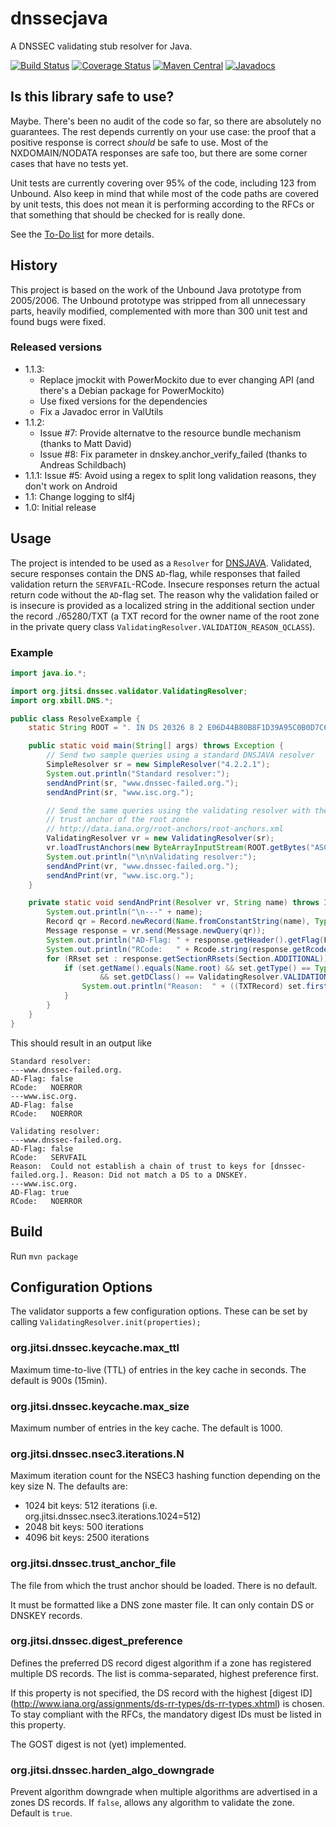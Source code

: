 dnssecjava
==========
A DNSSEC validating stub resolver for Java.

[![Build Status](https://travis-ci.org/ibauersachs/dnssecjava.svg?branch=master)](https://travis-ci.org/ibauersachs/dnssecjava)
[![Coverage Status](https://coveralls.io/repos/ibauersachs/dnssecjava/badge.svg)](https://coveralls.io/r/ibauersachs/dnssecjava)
[![Maven Central](https://maven-badges.herokuapp.com/maven-central/org.jitsi/dnssecjava/badge.svg)](http://search.maven.org/#search%7Cga%7C1%7Cg%3A%22org.jitsi%22%20AND%20a%3A%22dnssecjava%22)
[![Javadocs](http://javadoc.io/badge/org.jitsi/dnssecjava.svg)](https://javadoc.io/doc/org.jitsi/dnssecjava)

Is this library safe to use?
---------------------------
Maybe. There's been no audit of the code so far, so there are absolutely no
guarantees. The rest depends currently on your use case: the proof that a
positive response is correct _should_ be safe to use. Most of the
NXDOMAIN/NODATA responses are safe too, but there are some corner cases that
have no tests yet.

Unit tests are currently covering over 95% of the code, including 123
from Unbound. Also keep in mind that while most of the code paths are covered
by unit tests, this does not mean it is performing according to the RFCs or
that something that should be checked for is really done.

See the [To-Do list](TODO.md) for more details.

History
-------
This project is based on the work of the Unbound Java prototype from 2005/2006.
The Unbound prototype was stripped from all unnecessary parts, heavily
modified, complemented with more than 300 unit test and found bugs were fixed.

### Released versions
* 1.1.3:
  - Replace jmockit with PowerMockito due to ever changing API (and there's a Debian package for PowerMockito)
  - Use fixed versions for the dependencies
  - Fix a Javadoc error in ValUtils
* 1.1.2:
  - Issue #7: Provide alternatve to the resource bundle mechanism (thanks to Matt David)
  - Issue #8: Fix parameter in dnskey.anchor_verify_failed (thanks to Andreas Schildbach)
* 1.1.1: Issue #5: Avoid using a regex to split long validation reasons, they don't work on Android
* 1.1:   Change logging to slf4j
* 1.0:   Initial release

Usage
-----
The project is intended to be used as a `Resolver` for
[DNSJAVA](http://www.xbill.org/dnsjava/). Validated, secure responses contain
the DNS `AD`-flag, while responses that failed validation return the
`SERVFAIL`-RCode. Insecure responses return the actual return code
without the `AD`-flag set.
The reason why the validation failed or is insecure is provided as
a localized string in the additional section under the record ./65280/TXT
(a TXT record for the owner name of the root zone in the private query class
`ValidatingResolver.VALIDATION_REASON_QCLASS`).

### Example
```java
import java.io.*;

import org.jitsi.dnssec.validator.ValidatingResolver;
import org.xbill.DNS.*;

public class ResolveExample {
    static String ROOT = ". IN DS 20326 8 2 E06D44B80B8F1D39A95C0B0D7C65D08458E880409BBC683457104237C7F8EC8D";

    public static void main(String[] args) throws Exception {
        // Send two sample queries using a standard DNSJAVA resolver
        SimpleResolver sr = new SimpleResolver("4.2.2.1");
        System.out.println("Standard resolver:");
        sendAndPrint(sr, "www.dnssec-failed.org.");
        sendAndPrint(sr, "www.isc.org.");

        // Send the same queries using the validating resolver with the
        // trust anchor of the root zone
        // http://data.iana.org/root-anchors/root-anchors.xml
        ValidatingResolver vr = new ValidatingResolver(sr);
        vr.loadTrustAnchors(new ByteArrayInputStream(ROOT.getBytes("ASCII")));
        System.out.println("\n\nValidating resolver:");
        sendAndPrint(vr, "www.dnssec-failed.org.");
        sendAndPrint(vr, "www.isc.org.");
    }

    private static void sendAndPrint(Resolver vr, String name) throws IOException {
        System.out.println("\n---" + name);
        Record qr = Record.newRecord(Name.fromConstantString(name), Type.A, DClass.IN);
        Message response = vr.send(Message.newQuery(qr));
        System.out.println("AD-Flag: " + response.getHeader().getFlag(Flags.AD));
        System.out.println("RCode:   " + Rcode.string(response.getRcode()));
        for (RRset set : response.getSectionRRsets(Section.ADDITIONAL)) {
            if (set.getName().equals(Name.root) && set.getType() == Type.TXT
                    && set.getDClass() == ValidatingResolver.VALIDATION_REASON_QCLASS) {
                System.out.println("Reason:  " + ((TXTRecord) set.first()).getStrings().get(0));
            }
        }
    }
}

```

This should result in an output like
```
Standard resolver:
---www.dnssec-failed.org.
AD-Flag: false
RCode:   NOERROR
---www.isc.org.
AD-Flag: false
RCode:   NOERROR

Validating resolver:
---www.dnssec-failed.org.
AD-Flag: false
RCode:   SERVFAIL
Reason:  Could not establish a chain of trust to keys for [dnssec-failed.org.]. Reason: Did not match a DS to a DNSKEY.
---www.isc.org.
AD-Flag: true
RCode:   NOERROR
```

Build
-----
Run `mvn package`

Configuration Options
---------------------
The validator supports a few configuration options. These can be set by calling
`ValidatingResolver.init(properties);`

### org.jitsi.dnssec.keycache.max_ttl
Maximum time-to-live (TTL) of entries in the key cache in seconds. The default
is 900s (15min).

### org.jitsi.dnssec.keycache.max_size
Maximum number of entries in the key cache. The default is 1000.

### org.jitsi.dnssec.nsec3.iterations.N
Maximum iteration count for the NSEC3 hashing function depending on the key 
size N. The defaults are:

- 1024 bit keys: 512 iterations (i.e. org.jitsi.dnssec.nsec3.iterations.1024=512)
- 2048 bit keys: 500 iterations 
- 4096 bit keys: 2500 iterations 

### org.jitsi.dnssec.trust\_anchor_file
The file from which the trust anchor should be loaded. There is no default.

It must be formatted like a DNS zone master file. It can only contain DS
or DNSKEY records.

### org.jitsi.dnssec.digest\_preference
Defines the preferred DS record digest algorithm if a zone has registered
multiple DS records. The list is comma-separated, highest preference first.

If this property is not specified, the DS record with the highest [digest ID]
(http://www.iana.org/assignments/ds-rr-types/ds-rr-types.xhtml) is chosen.
To stay compliant with the RFCs, the mandatory digest IDs must be listed in
this property.

The GOST digest is not (yet) implemented.

### org.jitsi.dnssec.harden\_algo\_downgrade
Prevent algorithm downgrade when multiple algorithms are advertised in a zones
DS records. If `false`, allows any algorithm to validate the zone.
Default is `true`.
